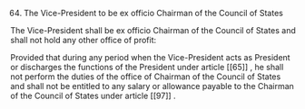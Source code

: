 64. The Vice-President to be ex officio Chairman of the Council of States

The Vice-President shall be ex officio Chairman of the Council of States and shall not hold any other office of profit:

Provided that during any period when the Vice-President acts as President or discharges the functions of the President under article [[65]] , he shall not perform the duties of the office of Chairman of the Council of States and shall not be entitled to any salary or allowance payable to the Chairman of the Council of States under article [[97]] .


